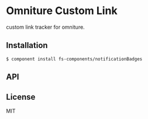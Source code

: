 
# Omniture Custom Link

  custom link tracker for omniture.

## Installation

    $ component install fs-components/notificationBadges

## API

   

## License

  MIT
